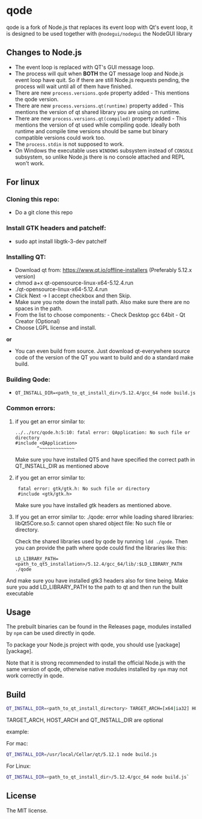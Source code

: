 # qode

qode is a fork of Node.js that replaces its event loop with Qt's event loop,
it is designed to be used together with `@nodegui/nodegui` the NodeGUI library

## Changes to Node.js

- The event loop is replaced with QT's GUI message loop.
- The process will quit when **BOTH** the QT message loop and Node.js event
  loop have quit. So if there are still Node.js requests pending, the process
  will wait until all of them have finished.
- There are new `process.versions.qode` property added - This mentions the qode version.
- There are new `process.versions.qt(runtime)` property added - This mentions the version of qt shared library you are using on runtime.
- There are new `process.versions.qt(compiled)` property added - This mentions the version of qt used while compiling qode. Ideally both runtime and compile time versions should be same but binary compatible versions could work too.
- The `process.stdin` is not supposed to work.
- On Windows the executable uses `WINDOWS` subsystem instead of `CONSOLE`
  subsystem, so unlike Node.js there is no console attached and REPL won't
  work.

## For linux

### Cloning this repo:

- Do a git clone this repo

### Install GTK headers and patchelf:

- sudo apt install libgtk-3-dev patchelf

### Installing QT:

- Download qt from: https://www.qt.io/offline-installers (Preferably 5.12.x version)
- chmod a+x qt-opensource-linux-x64-5.12.4.run
- ./qt-opensource-linux-x64-5.12.4.run
- Click Next -> I accept checkbox and then Skip.
- Make sure you note down the install path. Also make sure there are no spaces in the path.
- From the list to choose components: - Check Desktop gcc 64bit - Qt Creator (Optional)
- Choose LGPL license and install.

**or**

- You can even build from source. Just download qt-everywhere source code of the version of the QT you want to build and do a standard make build.

### Building Qode:

- `QT_INSTALL_DIR=<path_to_qt_install_dir>/5.12.4/gcc_64 node build.js`

### Common errors:

1. if you get an error similar to:

   ```
   ../../src/qode.h:5:10: fatal error: QApplication: No such file or directory
   #include <QApplication>
           ^~~~~~~~~~~~~~
   ```

   Make sure you have installed QT5 and have specified the correct path in QT_INSTALL_DIR as mentioned above

2. if you get an error similar to:

   ```
    fatal error: gtk/gtk.h: No such file or directory
    #include <gtk/gtk.h>
   ```

   Make sure you have installed gtk headers as mentioned above.

3. If you get an error similar to:
   ./qode: error while loading shared libraries: libQt5Core.so.5: cannot open shared object file: No such file or directory.

   Check the shared libraries used by qode by running `ldd ./qode`. Then you can provide the path where qode could find the libraries like this:

   `LD_LIBRARY_PATH=<path_to_qt5_installation>/5.12.4/gcc_64/lib/:$LD_LIBRARY_PATH ./qode`

And make sure you have installed gtk3 headers also for time being.
Make sure you add LD_LIBRARY_PATH to the path to qt and then run the built executable

## Usage

The prebuilt binaries can be found in the Releases page, modules installed by
`npm` can be used directly in qode.

To package your Node.js project with qode, you should use [yackage][yackage].

Note that it is strong recommended to install the official Node.js with the
same version of qode, otherwise native modules installed by `npm` may not work
correctly in qode.

## Build

```bash
QT_INSTALL_DIR=<path_to_qt_install_directory> TARGET_ARCH=[x64|ia32] HOST_ARCH=[x64|ia32] node ./build.js
```

TARGET_ARCH, HOST_ARCH and QT_INSTALL_DIR are optional

example:

For mac:

```bash
QT_INSTALL_DIR=/usr/local/Cellar/qt/5.12.1 node build.js
```

For Linux:

```bash
QT_INSTALL_DIR=<path_to_qt_install_dir>/5.12.4/gcc_64 node build.js`
```

## License

The MIT license.

